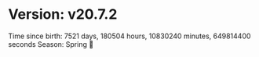 # Version: v20.7.2
Time since birth: 7521 days, 180504 hours, 10830240 minutes, 649814400 seconds
Season: Spring 🌸
